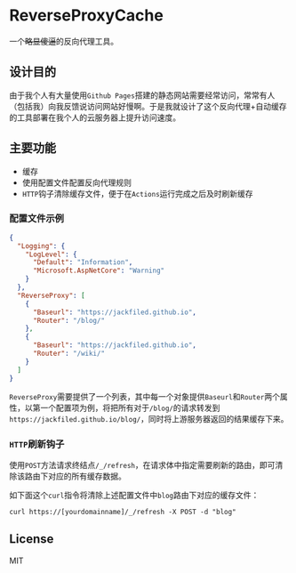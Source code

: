 # ReverseProxyCache

一个~~略显傻逼~~的反向代理工具。

## 设计目的

由于我个人有大量使用`Github Pages`搭建的静态网站需要经常访问，常常有人（包括我）向我反馈说访问网站好慢啊。于是我就设计了这个反向代理+自动缓存的工具部署在我个人的云服务器上提升访问速度。

## 主要功能

- 缓存
- 使用配置文件配置反向代理规则
- `HTTP`钩子清除缓存文件，便于在`Actions`运行完成之后及时刷新缓存

### 配置文件示例

```json
{
  "Logging": {
    "LogLevel": {
      "Default": "Information",
      "Microsoft.AspNetCore": "Warning"
    }
  },
  "ReverseProxy": [
    {
      "Baseurl": "https://jackfiled.github.io",
      "Router": "/blog/"
    },
    {
      "Baseurl": "https://jackfiled.github.io",
      "Router": "/wiki/"
    }
  ]
}
```

`ReverseProxy`需要提供了一个列表，其中每一个对象提供`Baseurl`和`Router`两个属性，以第一个配置项为例，将把所有对于`/blog/`的请求转发到`https://jackfiled.github.io/blog/`，同时将上游服务器返回的结果缓存下来。

### `HTTP`刷新钩子

 使用`POST`方法请求终结点`/_/refresh`，在请求体中指定需要刷新的路由，即可清除该路由下对应的所有缓存数据。

如下面这个`curl`指令将清除上述配置文件中`blog`路由下对应的缓存文件：

```shell
curl https://[yourdomainname]/_/refresh -X POST -d "blog"
```

## License

MIT
